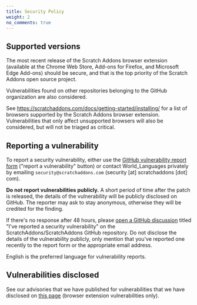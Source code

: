 ```yaml
---
title: Security Policy
weight: 2
no_comments: true
---
```


## Supported versions

The most recent release of the Scratch Addons browser extension (available at the Chrome Web Store, Add-ons for Firefox, and Microsoft Edge Add-ons) should be secure, and that is the top priority of the Scratch Addons open source project.

Vulnerabilities found on other repositories belonging to the GitHub organization are also considered.

See <https://scratchaddons.com/docs/getting-started/installing/> for a list of browsers supported by the Scratch Addons browser extension. Vulnerabilities that only affect unsupported browsers will also be considered, but will not be triaged as critical.

## Reporting a vulnerability

To report a security vulnerability, either use the [GitHub vulnerability report form](https://github.com/ScratchAddons/ScratchAddons/security/advisories) ("report a vulnerability" button) or contact World_Languages privately by emailing `security@scratchaddons.com` (security [at] scratchaddons [dot] com).

**Do not report vulnerabilities publicly.** A short period of time after the patch is released, the details of the vulnerability will be publicly disclosed on GitHub. The reporter may ask to stay anonymous, otherwise they will be credited for the finding.

If there's no response after 48 hours, please [open a GitHub discussion](https://github.com/ScratchAddons/ScratchAddons/discussions) titled "I've reported a security vulnerability" on the ScratchAddons/ScratchAddons GitHub repository. Do not disclose the details of the vulnerability publicly, only mention that you've reported one recently to the report form or the appropriate email address.

English is the preferred language for vulnerability reports.

## Vulnerabilities disclosed

See our advisories that we have published for vulnerabilities that we have disclosed on [this page](https://github.com/ScratchAddons/ScratchAddons/security/advisories?state=published) (browser extension vulnerabilities only).
